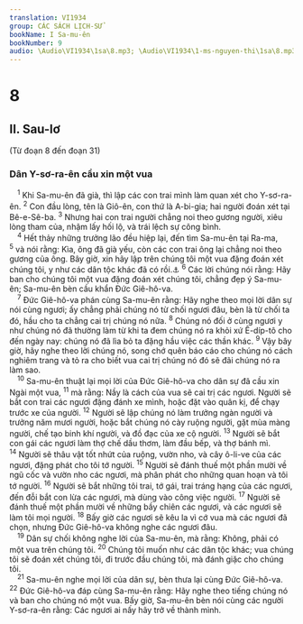 ```yaml
---
translation: VI1934
group: CÁC SÁCH LỊCH-SỬ
bookName: I Sa-mu-ên 
bookNumber: 9
audio: \Audio\VI1934\1sa\8.mp3; \Audio\VI1934\1-ms-nguyen-thi\1sa\8.mp3
---
```


<div class="title"><h1>8</h1><h2>II. Sau-lơ</h2><p>(Từ đoạn 8 đến đoạn 31)</p><h3>Dân Y-sơ-ra-ên cầu xin một vua</h3></div>
<span class="verse 1sa_8_1"> <sup>1</sup> Khi Sa-mu-ên đã già, thì lập các con trai mình làm quan xét cho Y-sơ-ra-ên. </span>
<span class="verse 1sa_8_2"><sup>2</sup> Con đầu lòng, tên là Giô-ên, con thứ là A-bi-gia; hai người đoán xét tại Bê-e-Sê-ba. </span>
<span class="verse 1sa_8_3"><sup>3</sup> Nhưng hai con trai người chẳng noi theo gương người, xiêu lòng tham của, nhậm lấy hối lộ, và trái lệch sự công bình. <br/></span>
<span class="verse 1sa_8_4"> <sup>4</sup> Hết thảy những trưởng lão đều hiệp lại, đến tìm Sa-mu-ên tại Ra-ma, </span>
<span class="verse 1sa_8_5"><sup>5</sup> và nói rằng: Kìa, ông đã già yếu, còn các con trai ông lại chẳng noi theo gương của ông. Bây giờ, xin hãy lập trên chúng tôi một vua đặng đoán xét chúng tôi, y như các dân tộc khác đã có rồi.<a data-toggle="tooltip" data-placement="bottom" title="Phu 17:14">⚓</a></span>
<span class="verse 1sa_8_6"><sup>6</sup> Các lời chúng nói rằng: Hãy ban cho chúng tôi một vua đặng đoán xét chúng tôi, chẳng đẹp ý Sa-mu-ên; Sa-mu-ên bèn cầu khẩn Đức Giê-hô-va. <br/></span>
<span class="verse 1sa_8_7"> <sup>7</sup> Đức Giê-hô-va phán cùng Sa-mu-ên rằng: Hãy nghe theo mọi lời dân sự nói cùng ngươi; ấy chẳng phải chúng nó từ chối ngươi đâu, bèn là từ chối ta đó, hầu cho ta chẳng cai trị chúng nó nữa. </span>
<span class="verse 1sa_8_8"><sup>8</sup> Chúng nó đối ở cùng ngươi y như chúng nó đã thường làm từ khi ta đem chúng nó ra khỏi xứ Ê-díp-tô cho đến ngày nay: chúng nó đã lìa bỏ ta đặng hầu việc các thần khác. </span>
<span class="verse 1sa_8_9"><sup>9</sup> Vậy bây giờ, hãy nghe theo lời chúng nó, song chớ quên báo cáo cho chúng nó cách nghiêm trang và tỏ ra cho biết vua cai trị chúng nó đó sẽ đãi chúng nó ra làm sao. <br/></span>
<span class="verse 1sa_8_10"> <sup>10</sup> Sa-mu-ên thuật lại mọi lời của Đức Giê-hô-va cho dân sự đã cầu xin Ngài một vua, </span>
<span class="verse 1sa_8_11"><sup>11</sup> mà rằng: Nầy là cách của vua sẽ cai trị các ngươi. Người sẽ bắt con trai các ngươi đặng đánh xe mình, hoặc đặt vào quân kị, để chạy trước xe của người. </span>
<span class="verse 1sa_8_12"><sup>12</sup> Người sẽ lập chúng nó làm trưởng ngàn người và trưởng năm mươi người, hoặc bắt chúng nó cày ruộng người, gặt mùa màng người, chế tạo binh khí người, và đồ đạc của xe cộ người. </span>
<span class="verse 1sa_8_13"><sup>13</sup> Người sẽ bắt con gái các ngươi làm thợ chế dầu thơm, làm đầu bếp, và thợ bánh mì. </span>
<span class="verse 1sa_8_14"><sup>14</sup> Người sẽ thâu vật tốt nhứt của ruộng, vườn nho, và cây ô-li-ve của các ngươi, đặng phát cho tôi tớ người. </span>
<span class="verse 1sa_8_15"><sup>15</sup> Người sẽ đánh thuế một phần mười về ngũ cốc và vườn nho các ngươi, mà phân phát cho những quan hoạn và tôi tớ người. </span>
<span class="verse 1sa_8_16"><sup>16</sup> Người sẽ bắt những tôi trai, tớ gái, trai tráng hạng của các ngươi, đến đỗi bắt con lừa các ngươi, mà dùng vào công việc người. </span>
<span class="verse 1sa_8_17"><sup>17</sup> Người sẽ đánh thuế một phần mười về những bầy chiên các ngươi, và các ngươi sẽ làm tôi mọi người. </span>
<span class="verse 1sa_8_18"><sup>18</sup> Bấy giờ các ngươi sẽ kêu la vì cớ vua mà các ngươi đã chọn, nhưng Đức Giê-hô-va không nghe các ngươi đâu. <br/></span>
<span class="verse 1sa_8_19"> <sup>19</sup> Dân sự chối không nghe lời của Sa-mu-ên, mà rằng: Không, phải có một vua trên chúng tôi. </span>
<span class="verse 1sa_8_20"><sup>20</sup> Chúng tôi muốn như các dân tộc khác; vua chúng tôi sẽ đoán xét chúng tôi, đi trước đầu chúng tôi, mà đánh giặc cho chúng tôi. <br/></span>
<span class="verse 1sa_8_21"> <sup>21</sup> Sa-mu-ên nghe mọi lời của dân sự, bèn thưa lại cùng Đức Giê-hô-va. </span>
<span class="verse 1sa_8_22"><sup>22</sup> Đức Giê-hô-va đáp cùng Sa-mu-ên rằng: Hãy nghe theo tiếng chúng nó và ban cho chúng nó một vua. Bấy giờ, Sa-mu-ên bèn nói cùng các người Y-sơ-ra-ên rằng: Các ngươi ai nấy hãy trở về thành mình. <br/></span>
